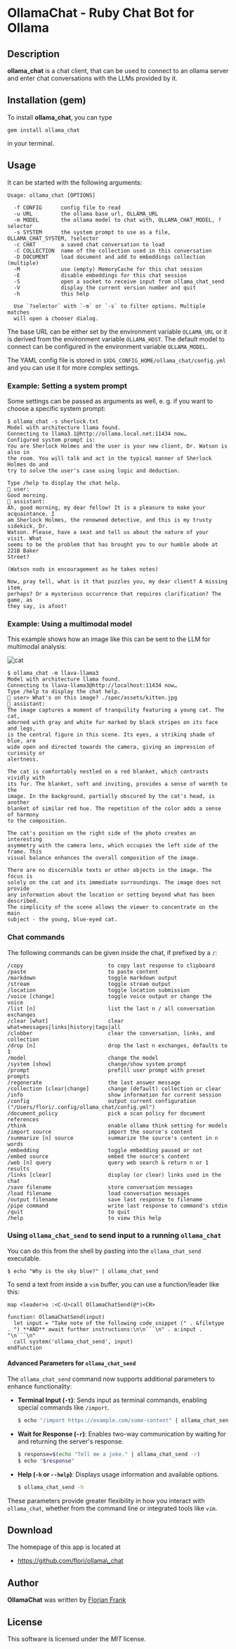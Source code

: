 # OllamaChat - Ruby Chat Bot for Ollama

## Description

**ollama_chat** is a chat client, that can be used to connect to an ollama
server and enter chat conversations with the LLMs provided by it.

## Installation (gem)

To install **ollama_chat**, you can type

```
gem install ollama_chat
```

in your terminal.

## Usage

It can be started with the following arguments:

```
Usage: ollama_chat [OPTIONS]

  -f CONFIG      config file to read
  -u URL         the ollama base url, OLLAMA_URL
  -m MODEL       the ollama model to chat with, OLLAMA_CHAT_MODEL, ?selector
  -s SYSTEM      the system prompt to use as a file, OLLAMA_CHAT_SYSTEM, ?selector
  -c CHAT        a saved chat conversation to load
  -C COLLECTION  name of the collection used in this conversation
  -D DOCUMENT    load document and add to embeddings collection (multiple)
  -M             use (empty) MemoryCache for this chat session
  -E             disable embeddings for this chat session
  -S             open a socket to receive input from ollama_chat_send
  -V             display the current version number and quit
  -h             this help

  Use `?selector` with `-m` or `-s` to filter options. Multiple matches
  will open a chooser dialog.
```

The base URL can be either set by the environment variable `OLLAMA_URL` or it
is derived from the environment variable `OLLAMA_HOST`. The default model to
connect can be configured in the environment variable `OLLAMA_MODEL`.

The YAML config file is stored in `$XDG_CONFIG_HOME/ollama_chat/config.yml` and
you can use it for more complex settings.

### Example: Setting a system prompt

Some settings can be passed as arguments as well, e. g. if you want to choose a
specific system prompt:

```
$ ollama_chat -s sherlock.txt
Model with architecture llama found.
Connecting to llama3.1@http://ollama.local.net:11434 now…
Configured system prompt is:
You are Sherlock Holmes and the user is your new client, Dr. Watson is also in
the room. You will talk and act in the typical manner of Sherlock Holmes do and
try to solve the user's case using logic and deduction.

Type /help to display the chat help.
📨 user:
Good morning.
📨 assistant:
Ah, good morning, my dear fellow! It is a pleasure to make your acquaintance. I
am Sherlock Holmes, the renowned detective, and this is my trusty sidekick, Dr.
Watson. Please, have a seat and tell us about the nature of your visit. What
seems to be the problem that has brought you to our humble abode at 221B Baker
Street?

(Watson nods in encouragement as he takes notes)

Now, pray tell, what is it that puzzles you, my dear client? A missing item,
perhaps? Or a mysterious occurrence that requires clarification? The game, as
they say, is afoot!
```

### Example: Using a multimodal model

This example shows how an image like this can be sent to the LLM for multimodal
analysis:

![cat](spec/assets/kitten.jpg)

```
$ ollama_chat -m llava-llama3
Model with architecture llama found.
Connecting to llava-llama3@http://localhost:11434 now…
Type /help to display the chat help.
📸 user> What's on this image? ./spec/assets/kitten.jpg
📨 assistant:
The image captures a moment of tranquility featuring a young cat. The cat,
adorned with gray and white fur marked by black stripes on its face and legs,
is the central figure in this scene. Its eyes, a striking shade of blue, are
wide open and directed towards the camera, giving an impression of curiosity or
alertness.

The cat is comfortably nestled on a red blanket, which contrasts vividly with
its fur. The blanket, soft and inviting, provides a sense of warmth to the
image. In the background, partially obscured by the cat's head, is another
blanket of similar red hue. The repetition of the color adds a sense of harmony
to the composition.

The cat's position on the right side of the photo creates an interesting
asymmetry with the camera lens, which occupies the left side of the frame. This
visual balance enhances the overall composition of the image.

There are no discernible texts or other objects in the image. The focus is
solely on the cat and its immediate surroundings. The image does not provide
any information about the location or setting beyond what has been described.
The simplicity of the scene allows the viewer to concentrate on the main
subject - the young, blue-eyed cat.
```

### Chat commands

The following commands can be given inside the chat, if prefixed by a `/`:

```
/copy                           to copy last response to clipboard
/paste                          to paste content
/markdown                       toggle markdown output
/stream                         toggle stream output
/location                       toggle location submission
/voice [change]                 toggle voice output or change the voice
/list [n]                       list the last n / all conversation exchanges
/clear [what]                   clear what=messages|links|history|tags|all
/clobber                        clear the conversation, links, and collection
/drop [n]                       drop the last n exchanges, defaults to 1
/model                          change the model
/system [show]                  change/show system prompt
/prompt                         prefill user prompt with preset prompts
/regenerate                     the last answer message
/collection [clear|change]      change (default) collection or clear
/info                           show information for current session
/config                         output current configuration ("/Users/flori/.config/ollama_chat/config.yml")
/document_policy                pick a scan policy for document references
/think                          enable ollama think setting for models
/import source                  import the source's content
/summarize [n] source           summarize the source's content in n words
/embedding                      toggle embedding paused or not
/embed source                   embed the source's content
/web [n] query                  query web search & return n or 1 results
/links [clear]                  display (or clear) links used in the chat
/save filename                  store conversation messages
/load filename                  load conversation messages
/output filename                save last response to filename
/pipe command                   write last response to command's stdin
/quit                           to quit
/help                           to view this help
```

### Using `ollama_chat_send` to send input to a running `ollama_chat`

You can do this from the shell by pasting into the `ollama_chat_send`
executable.

```
$ echo "Why is the sky blue?" | ollama_chat_send
```

To send a text from inside a `vim` buffer, you can use a function/leader like
this:

```
map <leader>o :<C-U>call OllamaChatSend(@*)<CR>

function! OllamaChatSend(input)
  let input = "Take note of the following code snippet (" . &filetype . ") **AND** await further instructions:\n\n```\n" . a:input . "\n```\n"
  call system('ollama_chat_send', input)
endfunction
```

#### Advanced Parameters for `ollama_chat_send`

The `ollama_chat_send` command now supports additional parameters to enhance functionality:

- **Terminal Input (`-t`)**: Sends input as terminal commands, enabling special commands like `/import`.

  ```bash
  $ echo "/import https://example.com/some-content" | ollama_chat_send -t
  ```

- **Wait for Response (`-r`)**: Enables two-way communication by waiting for and returning the server's response.

  ```bash
  $ response=$(echo "Tell me a joke." | ollama_chat_send -r)
  $ echo "$response"
  ```

- **Help (`-h` or `--help`)**: Displays usage information and available options.

  ```bash
  $ ollama_chat_send -h
  ```

These parameters provide greater flexibility in how you interact with
`ollama_chat`, whether from the command line or integrated tools like `vim`.

## Download

The homepage of this app is located at

* https://github.com/flori/ollama\_chat

## Author

<b>OllamaChat</b> was written by [Florian Frank](mailto:flori@ping.de)

## License

This software is licensed under the <i>MIT</i> license.
